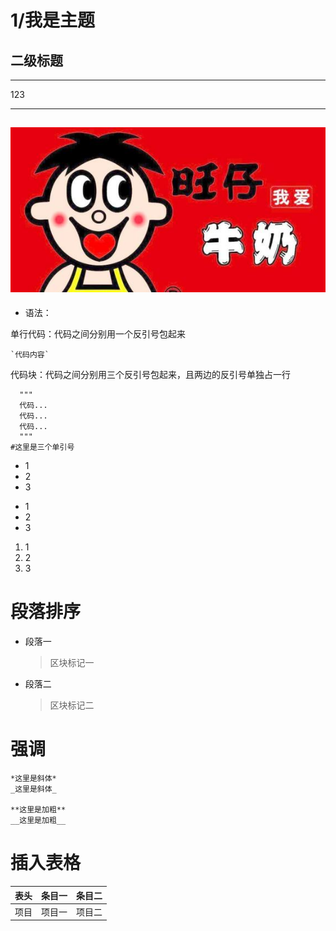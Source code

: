 
# 1/我是主题

## 二级标题


***
123
***

## ![atomtest](./Map/wangzai.jpg)

- 语法：

单行代码：代码之间分别用一个反引号包起来

    `代码内容`
代码块：代码之间分别用三个反引号包起来，且两边的反引号单独占一行

```
  """
  代码...
  代码...
  代码...
  """
#这里是三个单引号
```



* 1
* 2
* 3

+ 1
+ 2
+ 3

1. 1
2. 2
3. 3

# 段落排序
* 段落一
    > 区块标记一
* 段落二
    > 区块标记二

# 强调
    *这里是斜体*
    _这里是斜体_

    **这里是加粗**
    __这里是加粗__


# 插入表格
表头|条目一|条目二
:---:|:---:|:---:
项目|项目一|项目二
